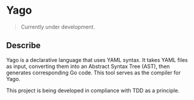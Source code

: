 # Yago

> Currently under development.

## Describe

Yago is a declarative language that uses YAML syntax. It takes YAML files as input, converting them into an Abstract
Syntax Tree (AST), then generates corresponding Go code. This tool serves as the compiler for Yago.

This project is being developed in compliance with TDD as a principle.
